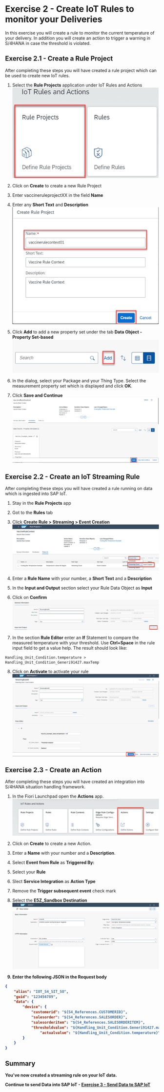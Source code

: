 # Exercise 2 - Create IoT Rules to monitor your Deliveries

In this exercise you will create a rule to monitor the current temperature of your delivery. In addition you will create an action to trigger a warning in S/4HANA in case the threshold is violated.

## Exercise 2.1 - Create a Rule Project

After completing these steps you will have created a rule project which can be used to create new IoT rules.

1.	Select the <b>Rule Projects</b> application under IoT Rules and Actions
<br>![](/exercises/ex2/images/rc1.png)

2.	Click on <b>Create</b> to create a new Rule Project 

3.	Enter vaccineruleprojectXX in the field <b>Name</b>
4.	Enter any <b>Short Text</b> and <b>Description</b>
<br>![](/exercises/ex2/images/rc2.png)

5.	Click <b>Add</b> to add a new property set under the tab <b>Data Object - Property Set-based</b>
<br>![](/exercises/ex2/images/rc3.png)

6. In the dialog, select your Package and your Thing Type. Select the measurement property set which is displayed and click <b>OK</b>. 
7. Click <b>Save and Continue</b>
<br>![](/exercises/ex2/images/rc4.png)


## Exercise 2.2 - Create an IoT Streaming Rule

After completing these steps you will have created a rule running on data which is ingested into SAP IoT.

1. Stay in the <b>Rule Projects</b> app

2. Got to the <b>Rules</b> tab

3. Click <b>Create Rule > Streaming > Event Creation</b>
<br>![](/exercises/ex2/images/ru1.png)

4. Enter a <b>Rule Name</b> with your number, a <b>Short Text</b> and a <b>Description</b>

5. In the <b>Input and Output</b> section select your Rule Data Object as <b>Input</b>

6. Click on <b>Confirm</b>
<br>![](/exercises/ex2/images/ru2.png)


7. In the section <b>Rule Editor</b> enter an <b>If</b> Statement to compare the measured temperature with your threshold. Use <b>Ctrl+Space</b> in the rule input field to get a value help. The result should look like:
```
Handling_Unit_Condition.temperature > Handling_Unit_Condition_Generi91427.maxTemp 
```

8. Click on <b>Activate</b> to activate your rule
<br>![](/exercises/ex2/images/ru3.png)

## Exercise 2.3 - Create an Action

After completing these steps you will have created an integration into S/4HANA situation handling framework.

1. In the Fiori Launchpad open the <b>Actions</b> app.
<br>![](/exercises/ex2/images/ac1.png)

2. Click on <b>Create</b> to create a new Action.

3. Enter a <b>Name</b> with your number and a <b>Description</b>.

4. Select <b>Event from Rule</b> as <b>Triggered By:</b>

5. Select your <b>Rule</b>

6. Slect <b>Service Integration</b> as <b>Action Type</b> 

7. Remove the <b>Trigger subsequent event</b> check mark

8. Select the <b>E5Z_Sandbox Destination<b>
<br>![](/exercises/ex2/images/ac2.png)

9. Enter the following JSON in the <b>Request body</b>
```json
{
	"alias": "IOT_S4_SIT_SO",
	"guid": "123456789",
	"data": {
		"device": {
			"customerid": "${S4_References.CUSTOMERID}",
			"salesorder": "${S4_References.SALESORDER}",
			"salesorderitem": "${S4_References.SALESORDERITEM}",
			"thresholdvalue": "${Handling_Unit_Condition.Generi91427.maxTemp}",
      			"actualvalue": "${Handling_Unit_Condition.temperature}"
		}
	}
}
```


## Summary

You've now created a streaming rule on your IoT data. 

Continue to send Data into SAP IoT - [Exercise 3 - Send Data to SAP IoT](../ex3/README.md)
